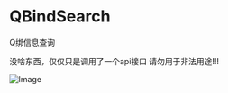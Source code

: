 # QBindSearch
Q绑信息查询


没啥东西，仅仅只是调用了一个api接口
请勿用于非法用途!!!



![Image](https://z3.ax1x.com/2021/04/30/gAwXxs.png)
